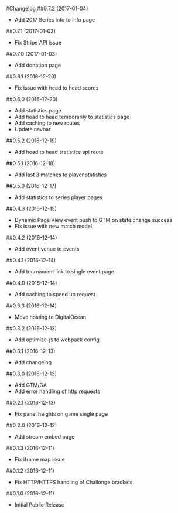 #Changelog
##0.7.2 (2017-01-04)
  - Add 2017 Series info to info page

##0.7.1 (2017-01-03)
  - Fix Stripe API issue
  
##0.7.0 (2017-01-03)
  - Add donation page

##0.6.1 (2016-12-20)
  - Fix issue with head to head scores

##0.6.0 (2016-12-20)
  - Add statistics page
  - Add head to head temporarily to statistics page
  - Add caching to new routes
  - Update navbar

##0.5.2 (2016-12-19)
  - Add head to head statistics api route

##0.5.1 (2016-12-18)
  - Add last 3 matches to player statistics

##0.5.0 (2016-12-17)
  - Add statistics to series player pages
  
##0.4.3 (2016-12-15)
  - Dynamic Page View event push to GTM on state change success
  - Fix issue with new match model

##0.4.2 (2016-12-14)
  - Add event venue to events

##0.4.1 (2016-12-14)
  - Add tournament link to single event page.

##0.4.0 (2016-12-14)
  - Add caching to speed up request

##0.3.3 (2016-12-14)
  - Move hosting to DigitalOcean

##0.3.2 (2016-12-13)
  - Add optimize-js to webpack config

##0.3.1 (2016-12-13)
  - Add changelog

##0.3.0 (2016-12-13)
  - Add GTM/GA
  - Add error handling of http requests
  
##0.2.1 (2016-12-13)
  - Fix panel heights on game single page
  
##0.2.0 (2016-12-12)
  - Add stream embed page
  
##0.1.3 (2016-12-11)
  - Fix iframe map issue 
  
##0.1.2 (2016-12-11)
  - Fix HTTP/HTTPS handling of Challonge brackets
  
##0.1.0 (2016-12-11)
  - Initial Public Release
